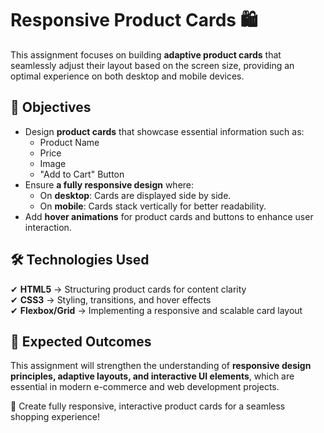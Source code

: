 # Responsive Product Cards 🛍️

This assignment focuses on building **adaptive product cards** that seamlessly adjust their layout based on the screen size, providing an optimal experience on both desktop and mobile devices.

## 📌 Objectives

- Design **product cards** that showcase essential information such as:
  - Product Name
  - Price
  - Image
  - "Add to Cart" Button
- Ensure **a fully responsive design** where:
  - On **desktop**: Cards are displayed side by side.
  - On **mobile**: Cards stack vertically for better readability.
- Add **hover animations** for product cards and buttons to enhance user interaction.

## 🛠 Technologies Used

✔ **HTML5** → Structuring product cards for content clarity  
✔ **CSS3** → Styling, transitions, and hover effects  
✔ **Flexbox/Grid** → Implementing a responsive and scalable card layout

## 🎯 Expected Outcomes

This assignment will strengthen the understanding of **responsive design principles, adaptive layouts, and interactive UI elements**, which are essential in modern e-commerce and web development projects.

🚀 Create fully responsive, interactive product cards for a seamless shopping experience!
